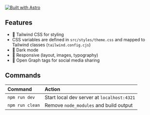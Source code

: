 [![Built with Astro](https://astro.badg.es/v2/built-with-astro/small.svg)](https://astro.build)

## Features

- 💨 Tailwind CSS for styling
- CSS variables are defined in `src/styles/theme.css` and mapped to Tailwind classes (`tailwind.config.cjs`)
- 🌙 Dark mode
- 📱 Responsive (layout, images, typography)
- 🔗 Open Graph tags for social media sharing

## Commands

| Command                | Action                                            |
| :--------------------- | :------------------------------------------------ |
| `npm run dev`          | Start local dev server at `localhost:4321`        |
| `npm run clean`        | Remove `node_modules` and build output            |


